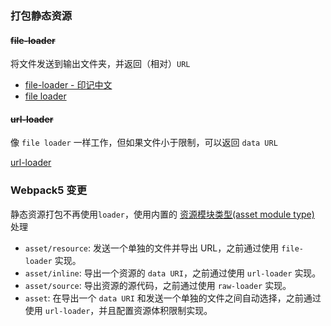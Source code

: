 ### 打包静态资源

#### ~~file-loader~~

将文件发送到输出文件夹，并返回（相对）`URL`

- [file-loader - 印记中文](https://webpack.docschina.org/loaders/file-loader)
- [file loader](https://webpack.js.org/loaders/file-loader/)

#### ~~url-loader~~

像 `file loader` 一样工作，但如果文件小于限制，可以返回 `data URL`

[url-loader](https://webpack.js.org/loaders/url-loader/)

### Webpack5 变更

静态资源打包不再使用`loader`，使用内置的 [资源模块类型(asset module type)](https://webpack.docschina.org/guides/asset-modules/) 处理

- `asset/resource`: 发送一个单独的文件并导出 URL，之前通过使用 `file-loader` 实现。
- `asset/inline`: 导出一个资源的 `data URI`，之前通过使用 `url-loader` 实现。
- `asset/source`: 导出资源的源代码，之前通过使用 `raw-loader` 实现。
- `asset`: 在导出一个 `data URI` 和发送一个单独的文件之间自动选择，之前通过使用 `url-loader`，并且配置资源体积限制实现。
